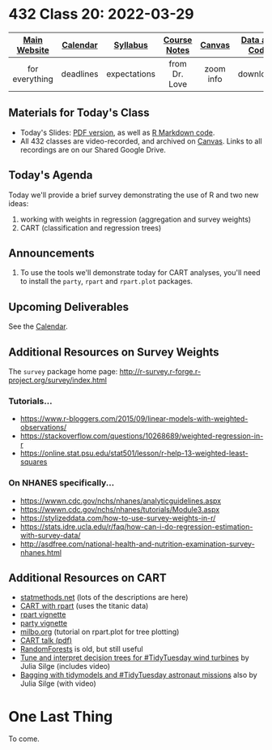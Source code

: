 # 432 Class 20: 2022-03-29

[Main Website](https://thomaselove.github.io/432/) | [Calendar](https://thomaselove.github.io/432/calendar.html) | [Syllabus](https://thomaselove.github.io/432-2022-syllabus/) | [Course Notes](https://thomaselove.github.io/432-notes/) | [Canvas](https://canvas.case.edu) | [Data and Code](https://github.com/THOMASELOVE/432-data) | [Sources](https://github.com/THOMASELOVE/432-2022/tree/main/references) | [Contact Us](https://thomaselove.github.io/432/contact.html)
:-----------: | :--------------: | :----------: | :---------: | :-------------: | :-----------: | :------------: | :-------------:
for everything | deadlines | expectations | from Dr. Love | zoom info | downloads | read/watch | need help?

## Materials for Today's Class

- Today's Slides: [PDF version](https://github.com/THOMASELOVE/432-2022/blob/main/classes/class20/432_2022_slides20.pdf), as well as [R Markdown code](https://github.com/THOMASELOVE/432-2022/blob/main/classes/class20/432_2022_slides20.Rmd). 
- All 432 classes are video-recorded, and archived on [Canvas](https://canvas.case.edu). Links to all recordings are on our Shared Google Drive.

## Today's Agenda

Today we'll provide a brief survey demonstrating the use of R and two new ideas:

1. working with weights in regression (aggregation and survey weights)
2. CART (classification and regression trees)

## Announcements

1. To use the tools we'll demonstrate today for CART analyses, you'll need to install the `party`, `rpart` and `rpart.plot` packages.

## Upcoming Deliverables

See the [Calendar](https://thomaselove.github.io/432/calendar.html).

## Additional Resources on Survey Weights

The `survey` package home page: http://r-survey.r-forge.r-project.org/survey/index.html

### Tutorials...

- https://www.r-bloggers.com/2015/09/linear-models-with-weighted-observations/
- https://stackoverflow.com/questions/10268689/weighted-regression-in-r
- https://online.stat.psu.edu/stat501/lesson/r-help-13-weighted-least-squares

### On NHANES specifically...

- https://wwwn.cdc.gov/nchs/nhanes/analyticguidelines.aspx
- https://wwwn.cdc.gov/nchs/nhanes/tutorials/Module3.aspx
- https://stylizeddata.com/how-to-use-survey-weights-in-r/
- https://stats.idre.ucla.edu/r/faq/how-can-i-do-regression-estimation-with-survey-data/
- http://asdfree.com/national-health-and-nutrition-examination-survey-nhanes.html

## Additional Resources on CART

- [statmethods.net](http://www.statmethods.net/advstats/cart.html) (lots of the descriptions are here)
- [CART with rpart](https://rpubs.com/minma/cart_with_rpart) (uses the titanic data)
- [rpart vignette](https://cran.r-project.org/web/packages/rpart/vignettes/longintro.pdf)
- [party vignette](https://cran.r-project.org/web/packages/party/vignettes/party.pdf)
- [milbo.org](http://www.milbo.org/rpart-plot/prp.pdf) (tutorial on rpart.plot for tree plotting)
- [CART talk (pdf)](http://statweb.stanford.edu/~lpekelis/13_datafest_cart/13_datafest_cart_talk.pdf)
- [RandomForests](https://www.stat.berkeley.edu/~breiman/RandomForests/) is old, but still useful
- [Tune and interpret decision trees for #TidyTuesday wind turbines](https://juliasilge.com/blog/wind-turbine/) by Julia Silge (includes video)
- [Bagging with tidymodels and #TidyTuesday astronaut missions](https://juliasilge.com/blog/astronaut-missions-bagging/) also by Julia Silge (with video)

# One Last Thing

To come.


